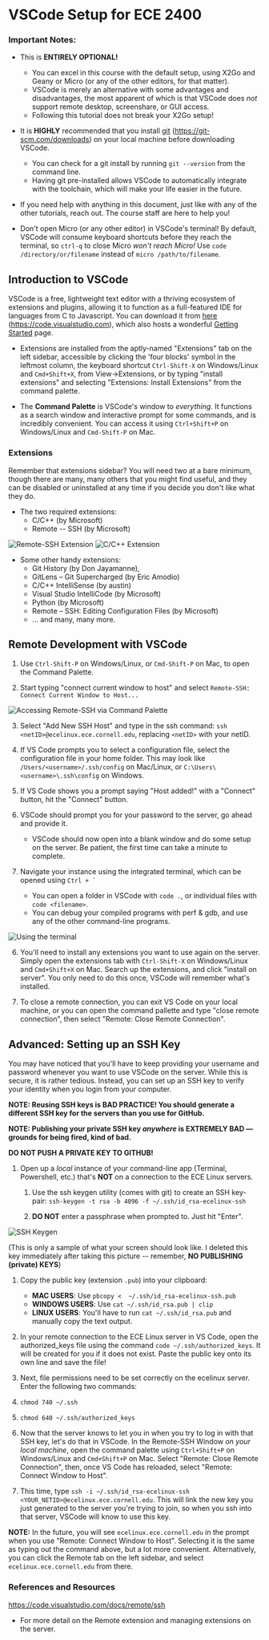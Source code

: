 # VSCode Setup for ECE 2400

### Important Notes:

- This is **ENTIRELY OPTIONAL!**
  - You can excel in this course with the default setup, using X2Go and Geany or Micro (or any of the other editors, for that matter).
  - VSCode is merely an alternative with some advantages and disadvantages, the most apparent of which is that VSCode does *not* support remote desktop, screenshare, or GUI access.
  - Following this tutorial does not break your X2Go setup!

- It is **HIGHLY** recommended that you install [git](https://git-scm.com/downloads) (https://git-scm.com/downloads) on your local machine before downloading VSCode.
  - You can check for a git install by running `git --version` from the command line.
  - Having git pre-installed allows VSCode to automatically integrate with the toolchain, which will make your life easier in the future.

- If you need help with anything in this document, just like with any of the other tutorials, reach out. The course staff are here to help you!

- Don't open Micro (or any other editor) in VSCode's terminal! By default, VSCode will consume keyboard shortcuts before they reach the terminal, so `ctrl-q` to close Micro *won't reach Micro!* Use `code /directory/or/filename` instead of `micro /path/to/filename`.


## Introduction to VSCode
VSCode is a free, lightweight text editor with a thriving ecosystem of extensions and plugins, allowing it to function as a full-featured IDE for languages from C to Javascript. You can download it from [here](https://code.visualstudio.com) (https://code.visualstudio.com), which also hosts a wonderful [Getting Started](https://code.visualstudio.com/docs) page.

- Extensions are installed from the aptly-named "Extensions" tab on the left sidebar, accessible by clicking the 'four blocks' symbol in the leftmost column, the keyboard shortcut `Ctrl-Shift-X` on Windows/Linux and `Cmd+Shift+X`, from View->Extensions, or by typing "install extensions" and selecting "Extensions: Install Extensions" from the command palette.

- The **Command Palette** is VSCode's window to *everything*. It functions as a search window and interactive prompt for some commands, and is incredibly convenient. You can access it using `Ctrl+Shift+P` on Windows/Linux and `Cmd-Shift-P` on Mac.

### Extensions
Remember that extensions sidebar? You will need two at a bare minimum, though there are many, many others that you might find useful, and they can be disabled or uninstalled at any time if you decide you don't like what they do.
- The two required extensions:
  - C/C++ (by Microsoft)
  - Remote -- SSH (by Microsoft)

![Remote-SSH Extension](resources/remote-ssh-extension.png) ![C/C++ Extension](resources/c-cpp-extension.png)

- Some other handy extensions:
  - Git History (by Don Jayamanne),
  - GitLens – Git Supercharged (by Eric Amodio)
  - C/C++ IntelliSense (by austin)
  - Visual Studio IntelliCode (by Microsoft)
  - Python (by Microsoft)
  - Remote – SSH: Editing Configuration Files (by Microsoft)
  - ... and many, many more.

## Remote Development with VSCode

1. Use `Ctrl-Shift-P` on Windows/Linux, or `Cmd-Shift-P` on Mac, to open the Command Palette.

2. Start typing "connect current window to host" and select `Remote-SSH: Connect Current Window to Host...`

![Accessing Remote-SSH via Command Palette](resources/remote-ssh-cmd-palette.png)

3. Select "Add New SSH Host" and type in the ssh command: `ssh <netID>@ecelinux.ece.cornell.edu`, replacing `<netID>` with your netID.

  1. If VS Code prompts you to select a configuration file, select the configuration file in your home folder. This may look like `/Users/<username>/.ssh/config` on Mac/Linux, or `C:\Users\<username>\.ssh\config` on Windows.

  2. If VS Code shows you a prompt saying "Host added!" with a "Connect" button, hit the "Connect" button.

4. VSCode should prompt you for your password to the server, go ahead and provide it.
   - VSCode should now open into a blank window and do some setup on the server. Be patient, the first time can take a minute to complete.

5. Navigate your instance using the integrated terminal, which can be opened using ```Ctrl + ` ```
   - You can open a folder in VSCode with `code .`, or individual files with `code <filename>`.
   - You can debug your compiled programs with perf & gdb, and use any of the other command-line programs.
  
![Using the terminal](resources/remote-whoami.png)

6. You'll need to install any extensions you want to use again on the server. Simply open the extensions tab with `Ctrl-Shift-X` on Windows/Linux and `Cmd+Shift+X` on Mac. Search up the extensions, and click "install on server". You only need to do this once, VSCode will remember what's installed.

7. To close a remote connection, you can exit VS Code on your local machine, or you can open the command pallette and type "close remote connection", then select "Remote: Close Remote Connection".


## Advanced: Setting up an SSH Key
You may have noticed that you'll have to keep providing your username and password whenever you want to use VSCode on the server. While this is secure, it is rather tedious. Instead, you can set up an SSH key to verify your identity when you login from your computer.

**NOTE: Reusing SSH keys is BAD PRACTICE! You should generate a different SSH key for the servers than you use for GitHub.**

**NOTE: Publishing your private SSH key *anywhere* is EXTREMELY BAD — grounds for being fired, kind of bad.**

**DO NOT PUSH A PRIVATE KEY TO GITHUB!**

1. Open up a *local* instance of your command-line app (Terminal, Powershell, etc.) that's **NOT** on a connection to the ECE Linux servers. 

    1. Use the ssh keygen utility (comes with git) to create an SSH key-pair: 
    `ssh-keygen -t rsa -b 4096 -f ~/.ssh/id_rsa-ecelinux-ssh`

    2. **DO NOT** enter a passphrase when prompted to. Just hit "Enter".

![SSH Keygen](resources/ssh-keygen.png)

(This is only a sample of what your screen should look like. I deleted this key immediately after taking this picture -- remember, **NO PUBLISHING (private) KEYS**)

1. Copy the public key (extension `.pub`) into your clipboard:
   - **MAC USERS**: Use `pbcopy <  ~/.ssh/id_rsa-ecelinux-ssh.pub`
   - **WINDOWS USERS**: Use `cat ~/.ssh/id_rsa.pub | clip`
   - **LINUX USERS**: You'll have to run `cat ~/.ssh/id_rsa.pub` and manually copy the text output.

2. In your remote connection to the ECE Linux server in VS Code, open the authorized_keys file using the command `code ~/.ssh/authorized_keys`. It will be created for you if it does not exist. Paste the public key onto its own line and save the file!

4. Next, file permissions need to be set correctly on the ecelinux server. Enter the following two commands:

  1. `chmod 740 ~/.ssh`

  2. `chmod 640 ~/.ssh/authorized_keys`

3. Now that the server knows to let you in when you try to log in with that SSH key, let's do that in VSCode. In the Remote-SSH Window _on your local machine_, open the command palette using `Ctrl+Shift+P` on Windows/Linux and `Cmd+Shift+P` on Mac. Select "Remote: Close Remote Connection", then, once VS Code has reloaded, select "Remote: Connect Window to Host".

4. This time, type `ssh -i ~/.ssh/id_rsa-ecelinux-ssh <YOUR_NETID>@ecelinux.ece.cornell.edu`. This will link the new key you just generated to the server you're trying to join, so when you ssh into that server, VSCode will know to use this key.

**NOTE:** In the future, you will see `ecelinux.ece.cornell.edu` in the prompt when you use "Remote: Connect Window to Host". Selecting it is the same as typing out the command above, but a lot more convenient. Alternatively, you can click the Remote tab on the left sidebar, and select `ecelinux.ece.cornell.edu` from there.

### References and Resources
https://code.visualstudio.com/docs/remote/ssh 
- For more detail on the Remote extension and managing extensions on the server.